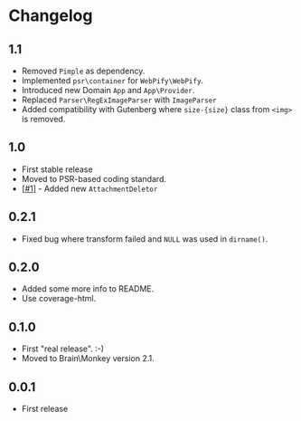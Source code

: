 # Changelog

## 1.1
- Removed `Pimple` as dependency.
- Implemented `psr\container` for `WebPify\WebPify`.
- Introduced new Domain `App` and `App\Provider`.
- Replaced `Parser\RegExImageParser` with `ImageParser`
- Added compatibility with Gutenberg where `size-{size}` class from `<img>` is removed. 

## 1.0
- First stable release
- Moved to PSR-based coding standard.
- [[#1]](https://github.com/Chrico/webpify/issues/1) - Added new `AttachmentDeletor`

## 0.2.1
- Fixed bug where transform failed and `NULL` was used in `dirname()`.

## 0.2.0
- Added some more info to README.
- Use coverage-html.

## 0.1.0
- First "real release". :-)
- Moved to Brain\Monkey version 2.1.

## 0.0.1
- First release